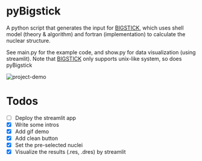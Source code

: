 # pyBigstick

A python script that generates the input for [BIGSTICK](https://github.com/cwjsdsu/BigstickPublick), which uses shell model (theory & algorithm) and fortran (implementation) to calculate the nuclear structure.

See main.py for the example code, and show.py for data visualization (using streamlit).
Note that [BIGSTICK](https://github.com/cwjsdsu/BigstickPublick) only supports unix-like system, so does pyBigstick


![project-demo](./assets/project-demo.gif)

# Todos
- [ ] Deploy the streamlit app
- [x] Write some intros
- [x] Add gif demo
- [x] Add clean button
- [x] Set the pre-selected nuclei
- [x] Visualize the results (.res, .dres) by streamlit
